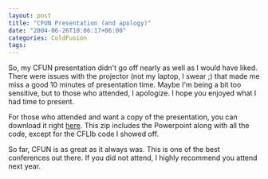 ```yaml
---
layout: post
title: "CFUN Presentation (and apology)"
date: "2004-06-26T10:06:17+06:00"
categories: ColdFusion 
tags: 
---
```


So, my CFUN presentation didn't go off nearly as well as I would have liked. There were issues with the projector (not my laptop, I swear ;) that made me miss a good 10 minutes of presentation time. Maybe I'm being a bit too sensitive, but to those who attended, I apologize. I hope you enjoyed what I had time to present. 

For those who attended and want a copy of the presentation, you can download it right 
<a href="http://www.camdenfamily.com/morpheus/downloads/cfun04.zip">here</a>. This zip includes the Powerpoint along with all the code, except for the CFLIb code I showed off.

So far, CFUN is as great as it always was. This is one of the best conferences out there. If you did not attend, I highly recommend you attend next year.